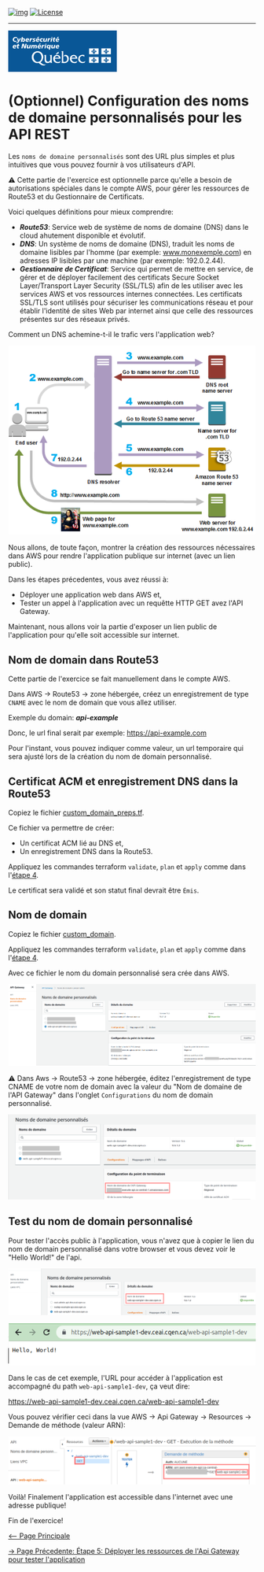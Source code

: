 <!-- ENTETE -->
[![img](https://img.shields.io/badge/Lifecycle-Experimental-339999)](https://www.quebec.ca/gouv/politiques-orientations/vitrine-numeriqc/accompagnement-des-organismes-publics/demarche-conception-services-numeriques)
[![License](https://img.shields.io/badge/Licence-LiLiQ--R-blue)](LICENSE_FR)

---

<div>
    <img src="https://github.com/CQEN-QDCE/.github/blob/main/images/mcn.png">
</div>
<!-- FIN ENTETE -->

# (Optionnel) Configuration des noms de domaine personnalisés pour les API REST

Les `noms de domaine personnalisés` sont des URL plus simples et plus intuitives que vous pouvez fournir à vos utilisateurs d'API.

:warning: Cette partie de l'exercice est optionnelle parce qu'elle a besoin de autorisations spéciales dans le compte AWS, pour gérer les ressources de Route53 et du Gestionnaire de Certificats.

Voici quelques définitions pour mieux comprendre:
- ***Route53***: Service web de système de noms de domaine (DNS) dans le cloud ahutement disponible et évolutif.
- ***DNS***: Un système de noms de domaine (DNS), traduit les noms de domaine lisibles par l'homme (par exemple: www.monexemple.com) en adresses IP lisibles par une machine (par exemple: 192.0.2.44).
- ***Gestionnaire de Certificat***: Service qui permet de mettre en service, de gérer et de déployer facilement des certificats Secure Socket Layer/Transport Layer Security (SSL/TLS) afin de les utiliser avec les services AWS et vos ressources internes connectées. Les certificats SSL/TLS sont utilisés pour sécuriser les communications réseau et pour établir l'identité de sites Web par internet ainsi que  celle des ressources présentes sur des réseaux privés.

    
Comment un DNS achemine-t-il le trafic vers l'application web?

![aws-dns-trafic-web-app](../../images/how-route-53-routes-traffic.png)

Nous allons, de toute façon, montrer la création des ressources nécessaires dans AWS pour rendre l'application publique sur internet (avec un lien public).

Dans les étapes précedentes, vous avez réussi à:
- Déployer une application web dans AWS et,
- Tester un appel à l'application avec un requêtte HTTP GET avez l'API Gateway.

Maintenant, nous allons voir la partie d'exposer un lien public de l'application pour qu'elle soit accessible sur internet.

## Nom de domain dans Route53
Cette partie de l'exercice se fait manuellement dans le compte AWS.

Dans AWS -> Route53 -> zone hébergée, créez un enregistrement de type `CNAME` avec le nom de domain que vous allez utiliser.

Exemple du domain: ***api-example***

Donc, le url final serait par exemple: https://api-example.com

Pour l'instant, vous pouvez indiquer comme valeur, un url temporaire qui sera ajusté lors de la création du nom de domain personnalisé.

## Certificat ACM et enregistrement DNS dans la Route53

Copiez le fichier [custom_domain_preps.tf](scripts/custom_domain_preps.tf.tf).

Ce fichier va permettre de créer:
- Un certificat ACM lié au DNS et,
- Un enregistrement DNS dans la Route53.

Appliquez les commandes terraform `validate`, `plan` et `apply` comme dans  l'[étape 4](E4-deploy-aws-ecs.md#déploiement).

Le certificat sera validé et son statut final devrait être `Émis`.

## Nom de domain

Copiez le fichier [custom_domain](scripts/custom_domain.tf).

Appliquez les commandes terraform `validate`, `plan` et `apply` comme dans  l'[étape 4](E4-deploy-aws-ecs.md#déploiement).

Avec ce fichier le nom du domain personnalisé sera crée dans AWS.

![aws-api-gateway-custom-domain-name](images/aws-api-gateway-custom-domain-name.png)

:warning: Dans Aws -> Route53 -> zone hébergée, éditez l'enregistrement de type CNAME de votre nom de domain avec la valeur du "Nom de domaine de l'API Gateway" dans l'onglet `Configurations` du nom de domain personnalisé.

![aws-api-gateway-custom-domain-name-config](images/aws-api-gateway-custom-domain-name-config.png)


## Test du nom de domain personnalisé
Pour tester l'accès public à l'application, vous n'avez que à copier le lien du nom de domain personnalisé dans votre browser et vous devez voir le "Hello World!" de l'api.

![aws-api-gateway-dns-url](images/aws-api-gateway-custom-domain-name-url.png)

![web-public-access-to-app](images/web-public-access-to-app.png)

Dans le cas de cet exemple, l'URL pour accéder à l'application est accompagné du path `web-api-sample1-dev`, ça veut dire:

https://web-api-sample1-dev.ceai.cqen.ca/web-api-sample1-dev

Vous pouvez vérifier ceci dans la vue AWS -> Api Gateway -> Resources -> Demande de méthode (valeur ARN):

![aws-api-gateway-api-resource-method-detail](images/aws-api-gateway-api-resource-method-detail.png)


Voilà! Finalement l'application est accessible dans l'internet avec une adresse publique!

Fin de l'exercice!

[<-- Page Principale](README.md)

[-> Page Précedente: Étape 5: Déployer les ressources de l'Api Gateway pour tester l'application](E5-deploy-api-gateway-aws.md)